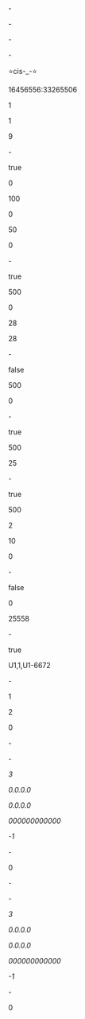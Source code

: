 <?xml version="1.0" encoding="UTF-8"?>

-<simulator-profile>


-<general>


-<rates>


-<item>

<name>⭐cis-_-⭐</name>

<rate>16456556:33265506</rate>

</item>

</rates>

<direction>1</direction>

<rateindex>1</rateindex>

<cardindex>9</cardindex>

</general>


-<latency>

<enabled>true</enabled>

<type>0</type>

<delayfrom>100</delayfrom>

<delayto>0</delayto>

<impact>50</impact>

<correlation>0</correlation>

</latency>


-<loss>

<enabled>true</enabled>

<impact>500</impact>

<type>0</type>

<burstlo>28</burstlo>

<bursthi>28</bursthi>

</loss>


-<duplication>

<enabled>false</enabled>

<impact>500</impact>

<type>0</type>

</duplication>


-<reordering>

<enabled>true</enabled>

<impact>500</impact>

<gap>25</gap>

</reordering>


-<corruption>

<enabled>true</enabled>

<impact>500</impact>

<type>2</type>

<berval>10</berval>

<time>0</time>

</corruption>


-<capture>

<enabled>false</enabled>

<before/>

<after/>

<writemode>0</writemode>

<snaplen>25558</snaplen>

</capture>


-<blocking>

<enabled>true</enabled>

<portlist>U1,1,U1-6672</portlist>

</blocking>

<groups/>


-<filter>

<enabled>1</enabled>

<protocol>2</protocol>

<vlanid>0</vlanid>


-<source>


-<address>

<type>3</type>

<address-1>0.0.0.0</address-1>

<address-2>0.0.0.0</address-2>

<mac>000000000000</mac>

<groupid>-1</groupid>

</address>


-<port>

<type>0</type>

<items/>

</port>

</source>


-<destination>


-<address>

<type>3</type>

<address-1>0.0.0.0</address-1>

<address-2>0.0.0.0</address-2>

<mac>000000000000</mac>

<groupid>-1</groupid>

</address>


-<port>

<type>0</type>

<items/>

</port>

</destination>

</filter>

</simulator-profile>
